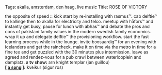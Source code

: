 Tags: akalla, amsterdam, den haag, live music
Title: ROSE OF VICTORY
  
the opposite of speed :: kick start by re-installing with rasmus™. cab delftie™ to kallinge then to akalla for electricity and telco. meetup with håfors™ and instantly get busy, pause for lunch with abhas™ and debate the pros and cons of pakistani family values in the modern swedish family economics. wrap it up and delegate delftie™ the provisioning workflow. start the fast learning process while in the lounge. invite boosaardig™ for an evening with icelanders and get the raincheck. make it on time via the metro in time for a fine tee and get puzzled with the 30 minutes plus intermission. leave as agreed and rendez-vous for a pub crawl between waterlooplein and damplatz.
**a tv show:** arn knight templar (jan guillou)  
**[ [a song](https://open.spotify.com/track/2xyKOfp9MtJDhJWGXDfFem) ]:** kveikur (sigur ros)